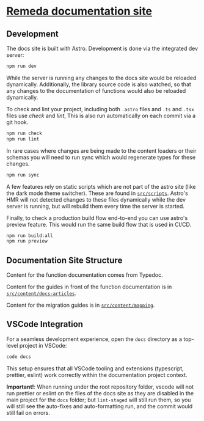 # [Remeda documentation site](https://remedajs.com)

## Development

The docs site is built with Astro. Development is done via the integrated dev
server:

```bash
npm run dev
```

While the server is running any changes to the docs site would be reloaded
dynamically. Additionally, the library source code is also watched, so that any
changes to the documentation of functions would also be reloaded dynamically.

To check and lint your project, including both `.astro` files and `.ts` and
`.tsx` files use _check_ and _lint_, This is also run automatically on each
commit via a git hook.

```bash
npm run check
npm run lint
```

In rare cases where changes are being made to the content loaders or their
schemas you will need to run sync which would regenerate types for these
changes.

```bash
npm run sync
```

A few features rely on static scripts which are not part of the astro site
(like the dark mode theme switcher). These are found in
[`src/scripts`](src/scripts/README.md). Astro's HMR will not detected changes
to these files dynamically while the dev server is running, but will rebuild
them every time the server is started.

Finally, to check a production build flow end-to-end you can use astro's preview
feature. This would run the same build flow that is used in CI/CD.

```bash
npm run build:all
npm run preview
```

## Documentation Site Structure

Content for the function documentation comes from Typedoc.

Content for the guides in front of the function documentation is in [`src/content/docs-articles`](src/content/docs-articles).

Content for the migration guides is in [`src/content/mapping`](src/content/mapping).

## VSCode Integration

For a seamless development experience, open the `docs` directory as a top-level project in VSCode:

```bash
code docs
```

This setup ensures that all VSCode tooling and extensions (typescript, prettier, eslint) work correctly within the documentation project context.

**Important!**: When running under the root repository folder, vscode will not run prettier or eslint on the files of the docs site as they are disabled in the main project for the `docs` folder; but `lint-staged` will still run them, so you will still see the auto-fixes and auto-formatting run, and the commit would still fail on errors.
